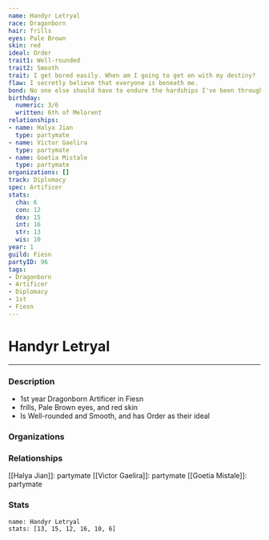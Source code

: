 ```yaml
---
name: Handyr Letryal
race: Dragonborn
hair: frills
eyes: Pale Brown
skin: red
ideal: Order
trait1: Well-rounded
trait2: Smooth
trait: I get bored easily. When am I going to get on with my destiny?
flaw: I secretly believe that everyone is beneath me.
bond: No one else should have to endure the hardships I've been through.
birthday:
  numeric: 3/6
  written: 6th of Melorent
relationships:
- name: Halya Jian
  type: partymate
- name: Victor Gaelira
  type: partymate
- name: Goetia Mistale
  type: partymate
organizations: []
track: Diplomacy
spec: Artificer
stats:
  cha: 6
  con: 12
  dex: 15
  int: 16
  str: 13
  wis: 10
year: 1
guild: Fiesn
partyID: 96
tags:
- Dragonborn
- Artificer
- Diplomacy
- 1st
- Fiesn
---
```

# Handyr Letryal
---
### Description
- 1st year Dragonborn Artificer in Fiesn
- frills, Pale Brown eyes, and red skin
- Is Well-rounded and Smooth, and has Order as their ideal

### Organizations
### Relationships
[[Halya Jian]]: partymate
[[Victor Gaelira]]: partymate
[[Goetia Mistale]]: partymate
### Stats
```statblock
name: Handyr Letryal
stats: [13, 15, 12, 16, 10, 6]
```